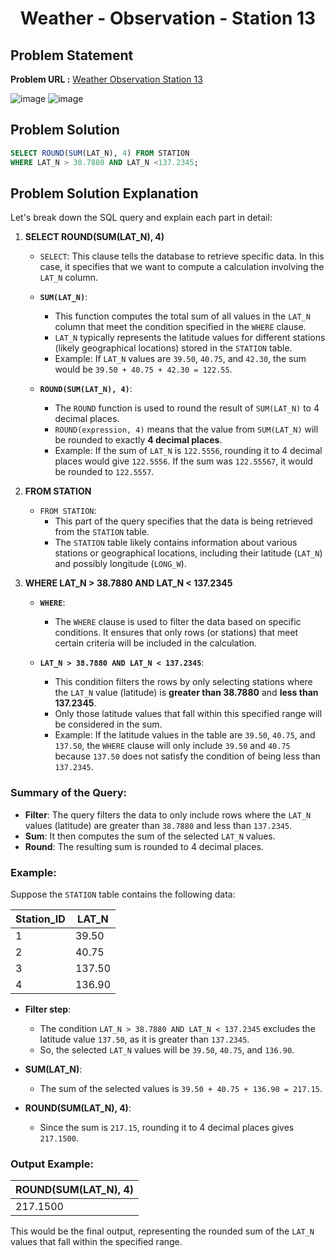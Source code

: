 <h1 align='center'>Weather - Observation - Station 13</h1>

## Problem Statement

**Problem URL :** [Weather Observation Station 13](https://www.hackerrank.com/challenges/weather-observation-station-13/problem?isFullScreen=true)

![image](https://github.com/user-attachments/assets/750a3704-5759-4c2a-af01-2f8adbb4e01b)
![image](https://github.com/user-attachments/assets/30a9772e-0c1d-4ce5-a805-87ecb7a0ccd0)

## Problem Solution
```sql
SELECT ROUND(SUM(LAT_N), 4) FROM STATION
WHERE LAT_N > 38.7880 AND LAT_N <137.2345;
```

## Problem Solution Explanation
Let's break down the SQL query and explain each part in detail:

1. **SELECT ROUND(SUM(LAT_N), 4)**

   - `SELECT`: This clause tells the database to retrieve specific data. In this case, it specifies that we want to compute a calculation involving the `LAT_N` column.
   
   - **`SUM(LAT_N)`**: 
     - This function computes the total sum of all values in the `LAT_N` column that meet the condition specified in the `WHERE` clause.
     - `LAT_N` typically represents the latitude values for different stations (likely geographical locations) stored in the `STATION` table.
     - Example: If `LAT_N` values are `39.50`, `40.75`, and `42.30`, the sum would be `39.50 + 40.75 + 42.30 = 122.55`.
   
   - **`ROUND(SUM(LAT_N), 4)`**: 
     - The `ROUND` function is used to round the result of `SUM(LAT_N)` to 4 decimal places.
     - `ROUND(expression, 4)` means that the value from `SUM(LAT_N)` will be rounded to exactly **4 decimal places**.
     - Example: If the sum of `LAT_N` is `122.5556`, rounding it to 4 decimal places would give `122.5556`. If the sum was `122.55567`, it would be rounded to `122.5557`.

2. **FROM STATION**

   - `FROM STATION`: 
     - This part of the query specifies that the data is being retrieved from the `STATION` table.
     - The `STATION` table likely contains information about various stations or geographical locations, including their latitude (`LAT_N`) and possibly longitude (`LONG_W`).

3. **WHERE LAT_N > 38.7880 AND LAT_N < 137.2345**

   - **`WHERE`**: 
     - The `WHERE` clause is used to filter the data based on specific conditions. It ensures that only rows (or stations) that meet certain criteria will be included in the calculation.
   
   - **`LAT_N > 38.7880 AND LAT_N < 137.2345`**:
     - This condition filters the rows by only selecting stations where the `LAT_N` value (latitude) is **greater than 38.7880** and **less than 137.2345**.
     - Only those latitude values that fall within this specified range will be considered in the sum.
     - Example: If the latitude values in the table are `39.50`, `40.75`, and `137.50`, the `WHERE` clause will only include `39.50` and `40.75` because `137.50` does not satisfy the condition of being less than `137.2345`.

### Summary of the Query:

- **Filter**: The query filters the data to only include rows where the `LAT_N` values (latitude) are greater than `38.7880` and less than `137.2345`.
- **Sum**: It then computes the sum of the selected `LAT_N` values.
- **Round**: The resulting sum is rounded to 4 decimal places.
  
### Example:

Suppose the `STATION` table contains the following data:

| Station_ID | LAT_N  |
|------------|--------|
| 1          | 39.50  |
| 2          | 40.75  |
| 3          | 137.50 |
| 4          | 136.90 |

- **Filter step**: 
  - The condition `LAT_N > 38.7880 AND LAT_N < 137.2345` excludes the latitude value `137.50`, as it is greater than `137.2345`.
  - So, the selected `LAT_N` values will be `39.50`, `40.75`, and `136.90`.

- **SUM(LAT_N)**:
  - The sum of the selected values is `39.50 + 40.75 + 136.90 = 217.15`.

- **ROUND(SUM(LAT_N), 4)**:
  - Since the sum is `217.15`, rounding it to 4 decimal places gives `217.1500`.

### Output Example:

| ROUND(SUM(LAT_N), 4) |
|----------------------|
| 217.1500             |

This would be the final output, representing the rounded sum of the `LAT_N` values that fall within the specified range.
